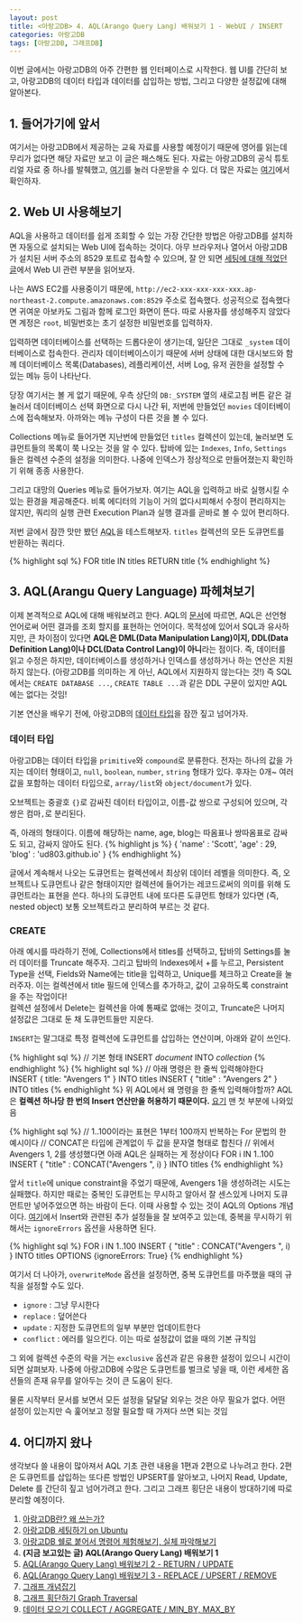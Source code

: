 ```yaml
---
layout: post
title: <아랑고DB> 4. AQL(Arango Query Lang) 배워보기 1 - WebUI / INSERT
categories: 아랑고DB
tags: [아랑고DB, 그래프DB]
---
```

  
<div class="message">
이번 글에서는 아랑고DB의 아주 간편한 웹 인터페이스로 시작한다. 웹 UI를 간단히 보고, 아랑고DB의 데이터 타입과 데이터를 삽입하는 방법, 그리고 다양한 설정값에 대해 알아본다.  
</div>

## 1. 들어가기에 앞서
여기서는 아랑고DB에서 제공하는 교육 자료를 사용할 예정이기 때문에 영어를 읽는데 무리가 없다면 해당 자료만 보고 이 글은 패스해도 된다.
자료는 아랑고DB의 공식 튜토리얼 자료 중 하나를 발췌했고, [여기](/public/ArangoDB-GraphCourse_Beginners.pdf)를 눌러 다운받을 수 있다. 더 많은 자료는 [여기](https://www.arangodb.com/learn/)에서 확인하자.

## 2. Web UI 사용해보기
AQL을 사용하고 데이터를 쉽게 조회할 수 있는 가장 간단한 방법은 아랑고DB를 설치하면 자동으로 설치되는 Web UI에 접속하는 것이다. 아무 브라우저나 열어서 아랑고DB가 설치된 서버 주소의 8529 포트로 접속할 수 있으며, 잘 안 되면 [세팅에 대해 적었던 글](https://ud803.github.io/arangodb/2021/11/02/ArangoDB-2/)에서 Web UI 관련 부분을 읽어보자.

나는 AWS EC2를 사용중이기 때문에, `http://ec2-xxx-xxx-xxx-xxx.ap-northeast-2.compute.amazonaws.com:8529` 주소로 접속했다. 
성공적으로 접속했다면 귀여운 아보카도 그림과 함께 로그인 화면이 뜬다. 따로 사용자를 생성해주지 않았다면 계정은 `root`, 비밀번호는 초기 설정한 비밀번호를 입력하자.

입력하면 데이터베이스를 선택하는 드롭다운이 생기는데, 일단은 그대로 `_system` 데이터베이스로 접속한다. 관리자 데이터베이스이기 때문에 서버 상태에 대한 대시보드와 함께 데이터베이스 목록(Databases), 레플리케이션, 서버 Log, 유저 권한을 설정할 수 있는 메뉴 등이 나타난다. 

당장 여기서는 볼 게 없기 때문에, 우측 상단의 `DB:_SYSTEM` 옆의 새로고침 버튼 같은 걸 눌러서 데이터베이스 선택 화면으로 다시 나간 뒤, 저번에 만들었던 `movies` 데이터베이스에 접속해보자. 아까와는 메뉴 구성이 다른 것을 볼 수 있다. 

Collections 메뉴로 들어가면 지난번에 만들었던 `titles` 컬렉션이 있는데, 눌러보면 도큐먼트들의 목록이 쭉 나오는 것을 알 수 있다. 탑바에 있는 `Indexes`, `Info`, `Settings` 들은 컬렉션 수준의 설정을 의미한다. 나중에 인덱스가 정상적으로 만들어졌는지 확인하기 위해 종종 사용한다.

그리고 대망의 Queries 메뉴로 들어가보자. 여기는 AQL을 입력하고 바로 실행시킬 수 있는 환경을 제공해준다. 비록 에디터의 기능이 거의 없다시피해서 수정이 편리하지는 않지만, 쿼리의 실행 관련 Execution Plan과 실행 결과를 곧바로 볼 수 있어 편리하다.

저번 글에서 잠깐 맛만 봤던 <abbr title="Arango Query Language">AQL</abbr>을 테스트해보자. `titles` 컬렉션의 모든 도큐먼트를 반환하는 쿼리다.
  
{% highlight sql %}
FOR title IN titles
    RETURN title
{% endhighlight %}

## 3. AQL(Arangu Query Language) 파헤쳐보기
이제 본격적으로 AQL에 대해 배워보려고 한다. AQL의 [문서](https://www.arangodb.com/docs/stable/aql/)에 따르면, AQL은 선언형 언어로써 어떤 결과를 조회 할지를 표현하는 언어이다. 목적성에 있어서 SQL과 유사하지만, 큰 차이점이 있다면 **AQL은 DML(Data Manipulation Lang)이지, DDL(Data Definition Lang)이나 DCL(Data Control Lang)이 아니**라는 점이다. 즉, 데이터를 읽고 수정은 하지만, 데이터베이스를 생성하거나 인덱스를 생성하거나 하는 연산은 지원하지 않는다. (아랑고DB를 의미하는 게 아닌, AQL에서 지원하지 않는다는 것!) 즉 SQL에서는 `CREATE DATABASE ...`, `CREATE TABLE ...`과 같은 DDL 구문이 있지만 AQL에는 없다는 것임!

기본 연산을 배우기 전에, 아랑고DB의 [데이터 타입](https://www.arangodb.com/docs/stable/aql/fundamentals-data-types.html)을 잠깐 짚고 넘어가자.

### 데이터 타입
아랑고DB는 데이터 타입을 `primitive`와 `compound`로 분류한다. 전자는 하나의 값을 가지는 데이터 형태이고, `null`, `boolean`, `number`, `string` 형태가 있다. 후자는 0개~ 여러 값을 포함하는 데이터 타입으로, `array/list`와 `object/document`가 있다.
  
오브젝트는 중괄호 `{}`로 감싸진 데이터 타입이고, 이름-값 쌍으로 구성되어 있으며, 각 쌍은 컴마`,`로 분리된다.

즉, 아래의 형태이다. 이름에 해당하는 name, age, blog는 따옴표나 쌍따옴표로 감싸도 되고, 감싸지 않아도 된다. 
{% highlight js %}
{
  'name' : 'Scott',
  'age' : 29,
  'blog' : 'ud803.github.io' 
}
{% endhighlight %}
  
글에서 계속해서 나오는 도큐먼트는 컬렉션에서 최상위 데이터 레벨을 의미한다. 즉, 오브젝트나 도큐먼트나 같은 형태이지만 컬렉션에 들어가는 레코드로써의 의미를 위해 도큐먼트라는 표현을 쓴다. 하나의 도큐먼트 내에 또다른 도큐먼트 형태가 있다면 (즉, nested object) 보통 오브젝트라고 분리하여 부르는 것 같다. 
  
### CREATE
<div class="exclamation">
아래 예시를 따라하기 전에, Collections에서 titles를 선택하고, 탑바의 Settings를 눌러 데이터를 Truncate 해주자.
그리고 탑바의 Indexes에서 +를 누르고, Persistent Type을 선택, Fields와 Name에는 title을 입력하고, Unique를 체크하고 Create을 눌러주자.
이는 컬렉션에서 title 필드에 인덱스를 추가하고, 값이 고유하도록 constraint을 주는 작업이다!
</div>

<div class="warning">
컬렉션 설정에서 Delete는 컬렉션을 아예 통째로 없애는 것이고, Truncate은 나머지 설정값은 그대로 둔 채 도큐먼트들만 지운다.
</div>
  
`INSERT`는 말그대로 특정 컬렉션에 도큐먼트를 삽입하는 연산이며, 아래와 같이 쓰인다.
  
{% highlight sql %}
// 기본 형태
INSERT _document_ INTO _collection_
{% endhighlight %}
{% highlight sql %}
// 아래 명령은 한 줄씩 입력해야한다
INSERT { title: "Avengers 1" } INTO titles
INSERT { "title" : "Avengers 2" } INTO titles
{% endhighlight %}
위 AQL에서 왜 명령을 한 줄씩 입력해야할까? AQL은 **컬렉션 하나당 한 번의 Insert 연산만을 허용하기 때문이다.** [요기](https://www.arangodb.com/docs/stable/aql/operations-insert.html) 맨 첫 부분에 나와있음 
 
{% highlight sql %}
// 1..100이라는 표현은 1부터 100까지 반복하는 For 문법의 한 예시이다
// CONCAT은 타입에 관계없이 두 값을 문자열 형태로 합친다
// 위에서 Avengers 1, 2를 생성했다면 아래 AQL은 실패하는 게 정상이다
FOR i IN 1..100
  INSERT { "title" : CONCAT("Avengers ", i) }  INTO titles
{% endhighlight %}

앞서 `title`에 unique constraint을 주었기 때문에, Avengers 1을 생성하려는 시도는 실패했다. 하지만 때로는 중복인 도큐먼트는 무시하고 알아서 잘 센스있게 나머지 도큐먼트만 넣어주었으면 하는 바람이 든다. 이때 사용할 수 있는 것이 AQL의 Options 개념이다. [여기](https://www.arangodb.com/docs/stable/aql/operations-insert.html#overwritemode)에서 Insert와 관련된 추가 설정들을 잘 보여주고 있는데, 중복을 무시하기 위해서는 `ignoreErrors` 옵션을 사용하면 된다.
  
{% highlight sql %}
FOR i IN 1..100
  INSERT { "title" : CONCAT("Avengers ", i) }  INTO titles
OPTIONS {ignoreErrors: True}
{% endhighlight %}
 
여기서 더 나아가, `overwriteMode` 옵션을 설정하면, 중복 도큐먼트를 마주했을 때의 규칙을 설정할 수도 있다.
- `ignore` : 그냥 무시한다
- `replace` : 덮어쓴다
- `update` : 지정한 도큐먼트의 일부 부분만 업데이트한다
- `conflict` : 에러를 일으킨다. 이는 따로 설정값이 없을 때의 기본 규칙임
  
그 외에 컬렉션 수준의 락을 거는 `exclusive` 옵션과 같은 유용한 설정이 있으니 시간이 되면 살펴보자. 나중에 아랑고DB에 수많은 도큐먼트를 벌크로 넣을 때, 이런 세세한 옵션들의 존재 유무를 알아두는 것이 큰 도움이 된다. 

<div class="tip">
물론 시작부터 문서를 보면서 모든 설정을 달달달 외우는 것은 아무 필요가 없다. 어떤 설정이 있는지만 슥 훑어보고 정말 필요할 때 가져다 쓰면 되는 것임
</div>
 
## 4. 어디까지 왔나
생각보다 쓸 내용이 많아져서 AQL 기초 관련 내용을 1편과 2편으로 나누려고 한다. 2편은 도큐먼트를 삽입하는 또다른 방법인 UPSERT를 알아보고, 나머지 Read, Update, Delete 를 간단히 짚고 넘어가려고 한다. 그리고 그래프 횡단은 내용이 방대하기에 따로 분리할 예정이다.

1. [아랑고DB란? 왜 쓰는가?](https://ud803.github.io/%EC%95%84%EB%9E%91%EA%B3%A0db/2021/10/31/ArangoDB-1-%EC%95%84%EB%9E%91%EA%B3%A0DB-%EC%95%8C%EC%95%84%EB%B3%B4%EA%B8%B0/)
2. [아랑고DB 세팅하기 on Ubuntu](https://ud803.github.io/%EC%95%84%EB%9E%91%EA%B3%A0db/2021/11/02/ArangoDB-2-%EC%95%84%EB%9E%91%EA%B3%A0DB-%EC%84%B8%ED%8C%85%ED%95%98%EA%B8%B0-on-Ubuntu/)
3. [아랑고DB 쉘로 붙어서 명령어 체험해보기, 실체 파악해보기](https://ud803.github.io/%EC%95%84%EB%9E%91%EA%B3%A0db/2021/11/06/ArangoDB-3-%EC%95%84%EB%9E%91%EA%B3%A0DB-%EC%89%98-%EC%82%AC%EC%9A%A9%ED%95%B4%EB%B3%B4%EA%B8%B0/)
4. **(지금 보고있는 글) AQL(Arango Query Lang) 배워보기 1**
5. [AQL(Arango Query Lang) 배워보기 2 - RETURN / UPDATE](https://ud803.github.io/%EC%95%84%EB%9E%91%EA%B3%A0db/2021/11/10/ArangoDB-5-AQL-%EB%B0%B0%EC%9B%8C%EB%B3%B4%EA%B8%B0-2/)
6. [AQL(Arango Query Lang) 배워보기 3 - REPLACE / UPSERT / REMOVE](https://ud803.github.io/%EC%95%84%EB%9E%91%EA%B3%A0db/2021/11/14/ArangoDB-6-AQL-%EB%B0%B0%EC%9B%8C%EB%B3%B4%EA%B8%B0-3/)
7. [그래프 개념잡기](https://ud803.github.io/%EC%95%84%EB%9E%91%EA%B3%A0db/2021/11/23/ArangoDB-7-%EA%B7%B8%EB%9E%98%ED%94%84-%EA%B0%9C%EB%85%90-%EC%9E%A1%EA%B8%B0/)
8. [그래프 횡단하기 Graph Traversal](https://ud803.github.io/%EC%95%84%EB%9E%91%EA%B3%A0db/2021/12/05/ArangoDB-8-%EA%B7%B8%EB%9E%98%ED%94%84-%ED%9A%A1%EB%8B%A8%ED%95%98%EA%B8%B0-Graph-Traversal/)
9. [데이터 모으기 COLLECT / AGGREGATE / MIN_BY, MAX_BY](https://ud803.github.io/%EC%95%84%EB%9E%91%EA%B3%A0db/2021/12/11/ArangoDB-9-%EB%8D%B0%EC%9D%B4%ED%84%B0-%EB%AA%A8%EC%9C%BC%EA%B8%B0-COLLECT-AGGREGATE-MIN_BY-MAX_BY/)
